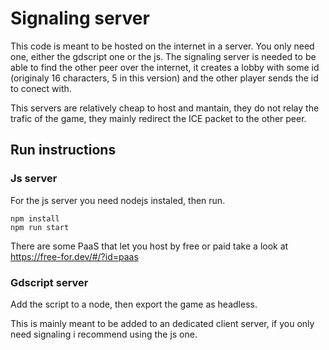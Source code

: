 # Signaling server
This code is meant to be hosted on the internet in a server. You only need one, either the gdscript one or the js.
The signaling server is needed to be able to find the other peer over the internet, it creates a lobby with some id (originaly 16 characters, 5 in this version) and the other player sends the id to conect with.

This servers are relatively cheap to host and mantain, they do not relay the trafic of the game, they mainly redirect the ICE packet to the other peer.

## Run instructions

### Js server
For the js server you need nodejs instaled, then run.
```
npm install
npm run start
```

There are some PaaS that let you host by free or paid take a look at https://free-for.dev/#/?id=paas

### Gdscript server
Add the script to a node, then export the game as headless.

This is mainly meant to be added to an dedicated client server, if you only need signaling i recommend using the js one.

